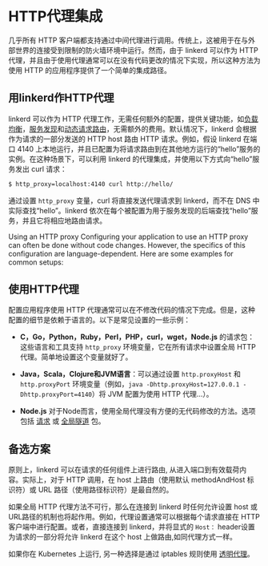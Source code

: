 # HTTP代理集成

几乎所有 HTTP 客户端都支持通过中间代理进行调用。传统上，这被用于在与外部世界的连接受到限制的防火墙环境中运行。然而，由于 linkerd 可以作为 HTTP 代理，并且由于使用代理通常可以在没有代码更改的情况下实现，所以这种方法为使用 HTTP 的应用程序提供了一个简单的集成路径。

## 用linkerd作HTTP代理

linkerd 可以作为 HTTP 代理工作，无需任何额外的配置，提供关键功能，如[负载均衡](load-balancing.md)，[服务发现](service-discovery.md)和[动态请求路由](routing.md)，无需额外的费用。默认情况下，linkerd 会根据作为请求的一部分发送的 HTTP host 路由 HTTP 请求。例如，假设 linkerd 在端口 4140 上本地运行，并且已配置为将请求路由到在其他地方运行的“hello”服务的实例。在这种场景下，可以利用 linkerd 的代理集成，并使用以下方式向“hello”服务发出 curl 请求：

```bash
$ http_proxy=localhost:4140 curl http://hello/
```

通过设置 `http_proxy` 变量，curl 将直接发送代理请求到 linkerd，而不在 DNS 中实际查找“hello”。linkerd 依次在每个被配置为用于服务发现的后端查找“hello”服务，并且它将相应地路由请求。

Using an HTTP proxy
Configuring your application to use an HTTP proxy can often be done without code changes. However, the specifics of this configuration are language-dependent. Here are some examples for common setups:

## 使用HTTP代理

配置应用程序使用 HTTP 代理通常可以在不修改代码的情况下完成。但是，这种配置的细节是依赖于语言的。以下是常见设置的一些示例：

- **C，Go，Python，Ruby，Perl，PHP，curl，wget，Node.js** 的请求包：这些语言和工具支持 `http_proxy` 环境变量，它在所有请求中设置全局 HTTP 代理。简单地设置这个变量就好了。

- **Java，Scala，Clojure和JVM语言**：可以通过设置 `http.proxyHost` 和 `http.proxyPort` 环境变量（例如，`java -Dhttp.proxyHost=127.0.0.1 -Dhttp.proxyPort=4140`）将 JVM 配置为使用 HTTP 代理...）。

- **Node.js** 对于Node而言，使用全局代理没有方便的无代码修改的方法。选项包括 [请求](https://www.npmjs.com/package/request) 或 [全局隧道](https://www.npmjs.com/package/global-tunnel) 包。

## 备选方案

原则上，linkerd 可以在请求的任何组件上进行路由, 从进入端口到有效载荷内容。实际上，对于 HTTP 调用，在 host 上路由（使用默认 methodAndHost 标识符）或 URL 路径（使用路径标识符）是最自然的。

如果全局 HTTP 代理方法不可行，那么在连接到 linkerd 时任何允许设置 host 或 URL路径的机制也将起作用。例如，代理设置通常可以根据每个请求直接在 HTTP 客户端中进行配置。或者，直接连接到 linkerd，并将显式的 `Host：` header设置为请求的一部分将允许 linkerd 在这个 host 上做路由,如同代理方式一样。

如果你在 Kubernetes 上运行, 另一种选择是通过 iptables 规则使用 [透明代理](transparent-proxying.md)。

